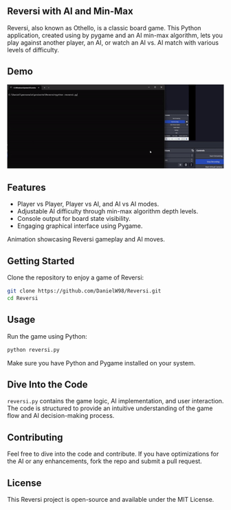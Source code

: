 ## Reversi with AI and Min-Max

Reversi, also known as Othello, is a classic board game. This Python application, created using by pygame and an AI min-max algorithm, lets you play against another player, an AI, or watch an AI vs. AI match with various levels of difficulty.

## Demo

![Reversi Animation](https://github.com/danielw98/Reversi/blob/master/Reversi.gif?raw=true)


## Features

- Player vs Player, Player vs AI, and AI vs AI modes.
- Adjustable AI difficulty through min-max algorithm depth levels.
- Console output for board state visibility.
- Engaging graphical interface using Pygame.

Animation showcasing Reversi gameplay and AI moves.

## Getting Started

Clone the repository to enjoy a game of Reversi:

```bash
git clone https://github.com/DanielW98/Reversi.git
cd Reversi
```

## Usage

Run the game using Python:

```bash
python reversi.py
```

Make sure you have Python and Pygame installed on your system.

## Dive Into the Code

`reversi.py` contains the game logic, AI implementation, and user interaction. The code is structured to provide an intuitive understanding of the game flow and AI decision-making process.

## Contributing

Feel free to dive into the code and contribute. If you have optimizations for the AI or any enhancements, fork the repo and submit a pull request.

## License

This Reversi project is open-source and available under the MIT License.